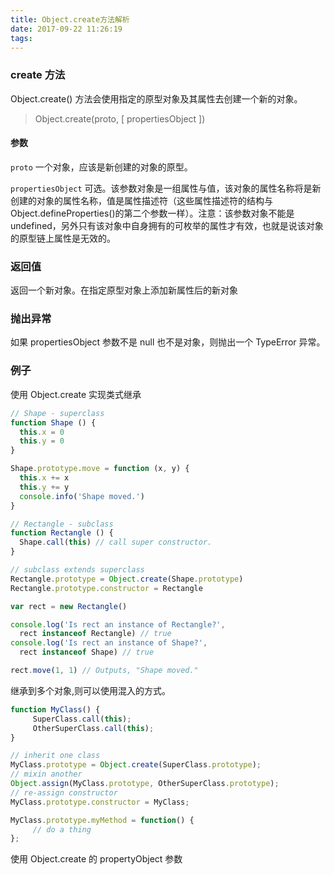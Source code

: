 ```yaml
---
title: Object.create方法解析
date: 2017-09-22 11:26:19
tags:
---
```


### create 方法

Object.create() 方法会使用指定的原型对象及其属性去创建一个新的对象。

> Object.create(proto, [ propertiesObject ])

#### 参数

`proto`
一个对象，应该是新创建的对象的原型。

`propertiesObject`
可选。该参数对象是一组属性与值，该对象的属性名称将是新创建的对象的属性名称，值是属性描述符（这些属性描述符的结构与Object.defineProperties()的第二个参数一样）。注意：该参数对象不能是 undefined，另外只有该对象中自身拥有的可枚举的属性才有效，也就是说该对象的原型链上属性是无效的。

### 返回值

返回一个新对象。在指定原型对象上添加新属性后的新对象

### 抛出异常

如果 propertiesObject 参数不是 null 也不是对象，则抛出一个 TypeError 异常。

### 例子

使用 Object.create 实现类式继承

``` javascript
// Shape - superclass
function Shape () {
  this.x = 0
  this.y = 0
}

Shape.prototype.move = function (x, y) {
  this.x += x
  this.y += y
  console.info('Shape moved.')
}

// Rectangle - subclass
function Rectangle () {
  Shape.call(this) // call super constructor.
}

// subclass extends superclass
Rectangle.prototype = Object.create(Shape.prototype)
Rectangle.prototype.constructor = Rectangle

var rect = new Rectangle()

console.log('Is rect an instance of Rectangle?',
  rect instanceof Rectangle) // true
console.log('Is rect an instance of Shape?',
  rect instanceof Shape) // true

rect.move(1, 1) // Outputs, "Shape moved."
```

继承到多个对象,则可以使用混入的方式。

``` javascript
function MyClass() {
     SuperClass.call(this);
     OtherSuperClass.call(this);
}

// inherit one class
MyClass.prototype = Object.create(SuperClass.prototype);
// mixin another
Object.assign(MyClass.prototype, OtherSuperClass.prototype);
// re-assign constructor
MyClass.prototype.constructor = MyClass;

MyClass.prototype.myMethod = function() {
     // do a thing
};
```

使用 Object.create 的 propertyObject 参数

``` javascript

```
